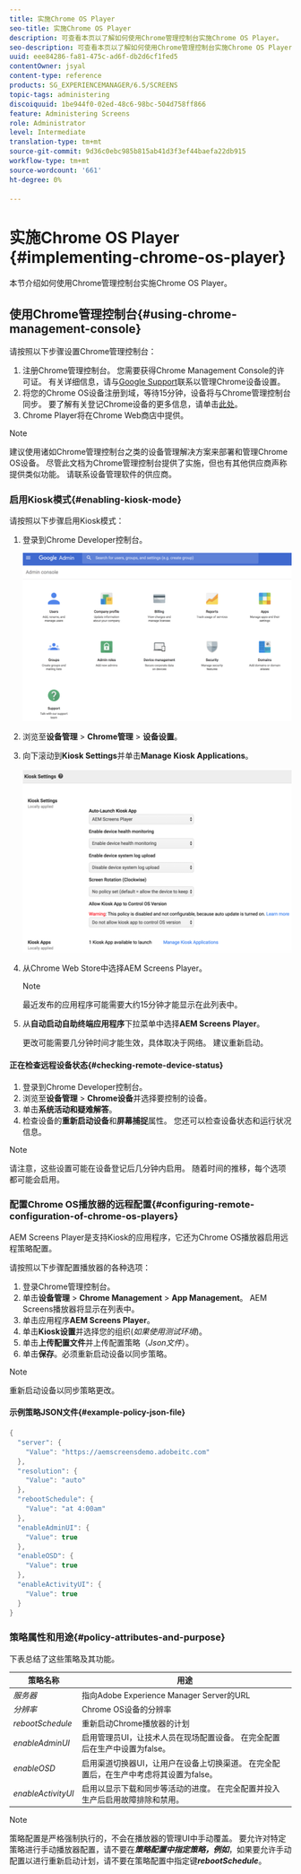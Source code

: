 ```yaml
---
title: 实施Chrome OS Player
seo-title: 实施Chrome OS Player
description: 可查看本页以了解如何使用Chrome管理控制台实施Chrome OS Player。
seo-description: 可查看本页以了解如何使用Chrome管理控制台实施Chrome OS Player。
uuid: eee84286-fa81-475c-ad6f-db2d6cf1fed5
contentOwner: jsyal
content-type: reference
products: SG_EXPERIENCEMANAGER/6.5/SCREENS
topic-tags: administering
discoiquuid: 1be944f0-02ed-48c6-98bc-504d758ff866
feature: Administering Screens
role: Administrator
level: Intermediate
translation-type: tm+mt
source-git-commit: 9d36c0ebc985b815ab41d3f3ef44baefa22db915
workflow-type: tm+mt
source-wordcount: '661'
ht-degree: 0%

---
```



# 实施Chrome OS Player {#implementing-chrome-os-player}

本节介绍如何使用Chrome管理控制台实施Chrome OS Player。

## 使用Chrome管理控制台{#using-chrome-management-console}

请按照以下步骤设置Chrome管理控制台：

1. 注册Chrome管理控制台。 您需要获得Chrome Management Console的许可证。 有关详细信息，请与[Google Support](https://support.google.com/chrome/a/answer/1375678?hl=en&amp;ref_topic=2935995)联系以管理Chrome设备设置。
1. 将您的Chrome OS设备注册到域，等待15分钟，设备将与Chrome管理控制台同步。 要了解有关登记Chrome设备的更多信息，请单击[此处](https://support.google.com/chrome/a/answer/1360534?hl=en)。
1. Chrome Player将在Chrome Web商店中提供。

>[!NOTE]
>
>建议使用诸如Chrome管理控制台之类的设备管理解决方案来部署和管理Chrome OS设备。 尽管此文档为Chrome管理控制台提供了实施，但也有其他供应商声称提供类似功能。 请联系设备管理软件的供应商。

### 启用Kiosk模式{#enabling-kiosk-mode}

请按照以下步骤启用Kiosk模式：

1. 登录到Chrome Developer控制台。

   ![screen_shot_2017-12-08at20303pm](assets/screen_shot_2017-12-08at20303pm.png)

1. 浏览至&#x200B;**设备管理** > **Chrome管理** > **设备设置**。
1. 向下滚动到&#x200B;**Kiosk Settings**&#x200B;并单击&#x200B;**Manage Kiosk Applications**。

   ![自助](assets/kiosk.png)

1. 从Chrome Web Store中选择AEM Screens Player。

   >[!NOTE]
   >
   >最近发布的应用程序可能需要大约15分钟才能显示在此列表中。

1. 从&#x200B;**自动启动自助终端应用程序**&#x200B;下拉菜单中选择&#x200B;**AEM Screens Player**。

   更改可能需要几分钟时间才能生效，具体取决于网络。 建议重新启动。

#### 正在检查远程设备状态{#checking-remote-device-status}

1. 登录到Chrome Developer控制台。
1. 浏览至&#x200B;**设备管理** > **Chrome设备**&#x200B;并选择要控制的设备。
1. 单击&#x200B;**系统活动和疑难解答**。
1. 检查设备的&#x200B;**重新启动设备**&#x200B;和&#x200B;**屏幕捕捉**&#x200B;属性。 您还可以检查设备状态和运行状况信息。

>[!NOTE]
>
>请注意，这些设置可能在设备登记后几分钟内启用。 随着时间的推移，每个选项都可能会启用。

### 配置Chrome OS播放器的远程配置{#configuring-remote-configuration-of-chrome-os-players}

AEM Screens Player是支持Kiosk的应用程序，它还为Chrome OS播放器启用远程策略配置。

请按照以下步骤配置播放器的各种选项：

1. 登录Chrome管理控制台。
1. 单击&#x200B;**设备管理** > **Chrome Management** > **App Management**。 AEM Screens播放器将显示在列表中。
1. 单击应用程序&#x200B;**AEM Screens Player**。
1. 单击&#x200B;**Kiosk设置**&#x200B;并选择您的组织(*如果使用测试环境*)。
1. 单击&#x200B;**上传配置文件**&#x200B;并上传配置策略（*Json文件*）。
1. 单击&#x200B;**保存**。必须重新启动设备以同步策略。

>[!NOTE]
>
>重新启动设备以同步策略更改。

#### 示例策略JSON文件{#example-policy-json-file}

```java
{
  "server": {
    "Value": "https://aemscreensdemo.adobeitc.com"
  },
  "resolution": {
    "Value": "auto"
  },
  "rebootSchedule": {
    "Value": "at 4:00am"
  },
  "enableAdminUI": {
    "Value": true
  },
  "enableOSD": {
    "Value": true
  },
  "enableActivityUI": {
    "Value": true
  }
}
```

### 策略属性和用途{#policy-attributes-and-purpose}

下表总结了这些策略及其功能。

| **策略名称** | **用途** |
|---|---|
| *服务器* | 指向Adobe Experience Manager Server的URL |
| *分辨率* | Chrome OS设备的分辨率 |
| *rebootSchedule* | 重新启动Chrome播放器的计划 |
| *enableAdminUI* | 启用管理员UI，让技术人员在现场配置设备。 在完全配置后在生产中设置为false。 |
| *enableOSD* | 启用渠道切换器UI，让用户在设备上切换渠道。 在完全配置后，在生产中考虑将其设置为false。 |
| *enableActivityUI* | 启用以显示下载和同步等活动的进度。 在完全配置并投入生产后启用故障排除和禁用。 |

>[!NOTE]
>
>策略配置是严格强制执行的，不会在播放器的管理UI中手动覆盖。 要允许对特定策略进行手动播放器配置，请不要在&#x200B;***策略配置中指定策略，例如***，如果要允许手动配置以进行重新启动计划，请不要在策略配置中指定键&#x200B;***rebootSchedule***。
